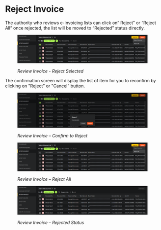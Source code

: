 # Reject Invoice

The authority who reviews e-invoicing lists can click on“ Reject” or “Reject All” once rejected, the list will be moved to “Rejected” status directly.

<figure><img src="../../.gitbook/assets/image (94).png" alt=""><figcaption><p><em>Review Invoice - Reject Selected</em></p></figcaption></figure>

The confirmation screen will display the list of item for you to reconfirm by clicking on "Reject” or "Cancel” button.

<figure><img src="../../.gitbook/assets/image (64).png" alt=""><figcaption><p><em>Review Invoice – Confirm to Reject</em></p></figcaption></figure>

<figure><img src="../../.gitbook/assets/image (42).png" alt=""><figcaption><p><em>Review Invoice – Reject All</em></p></figcaption></figure>

<figure><img src="../../.gitbook/assets/image (51).png" alt=""><figcaption><p><em>Review Invoice – Rejected Status</em></p></figcaption></figure>
